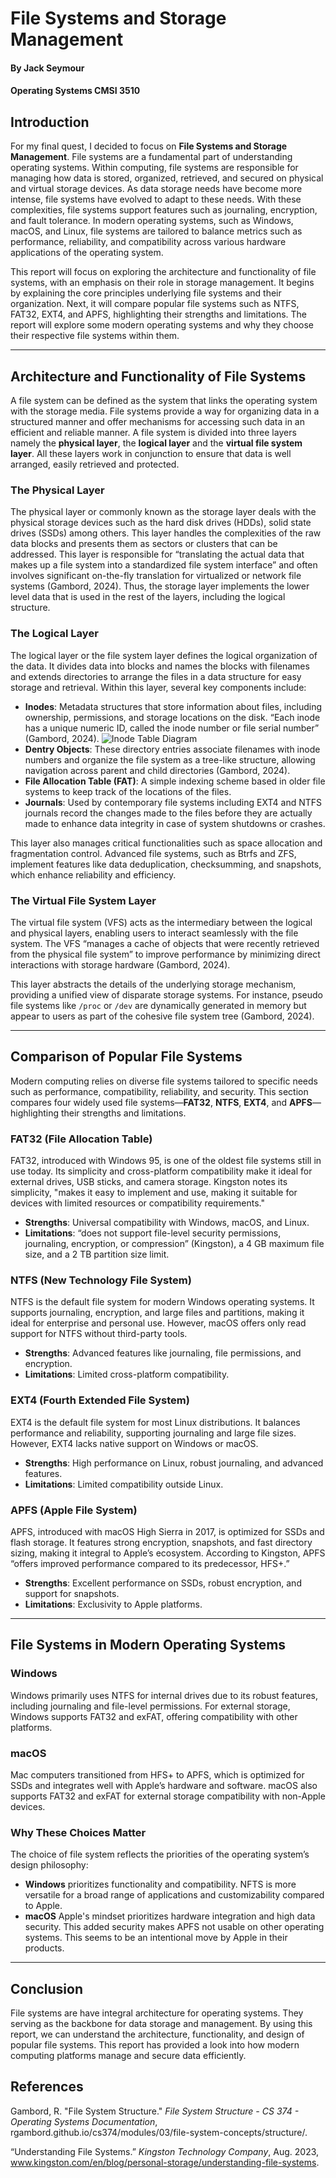 ﻿# File Systems and Storage Management
#### By Jack Seymour
#### Operating Systems CMSI 3510

## Introduction
For my final quest, I decided to focus on **File Systems and Storage Management**. File systems are a fundamental part of understanding operating systems. Within computing, file systems are responsible for managing how data is stored, organized, retrieved, and secured on physical and virtual storage devices. As data storage needs have become more intense, file systems have evolved to adapt to these needs. With these complexities, file systems support features such as journaling, encryption, and fault tolerance. In modern operating systems, such as Windows, macOS, and Linux, file systems are tailored to balance metrics such as performance, reliability, and compatibility across various hardware applications of the operating system.

This report will focus on exploring the architecture and functionality of file systems, with an emphasis on their role in storage management. It begins by explaining the core principles underlying file systems and their organization. Next, it will compare popular file systems such as NTFS, FAT32, EXT4, and APFS, highlighting their strengths and limitations. The report will explore some modern operating systems and why they choose their respective file systems within them.

---

## Architecture and Functionality of File Systems
A file system can be defined as the system that links the operating system with the storage media. File systems provide a way for organizing data in a structured manner and offer mechanisms for accessing such data in an efficient and reliable manner. A file system is divided into three layers namely the **physical layer**, the **logical layer** and the **virtual file system layer**. All these layers work in conjunction to ensure that data is well arranged, easily retrieved and protected.

### The Physical Layer
The physical layer or commonly known as the storage layer deals with the physical storage devices such as the hard disk drives (HDDs), solid state drives (SSDs) among others. This layer handles the complexities of the raw data blocks and presents them as sectors or clusters that can be addressed. This layer is responsible for “translating the actual data that makes up a file system into a standardized file system interface” and often involves significant on-the-fly translation for virtualized or network file systems (Gambord, 2024). Thus, the storage layer implements the lower level data that is used in the rest of the layers, including the logical structure.

### The Logical Layer
The logical layer or the file system layer defines the logical organization of the data. It divides data into blocks and names the blocks with filenames and extends directories to arrange the files in a data structure for easy storage and retrieval. Within this layer, several key components include:

- **Inodes**: Metadata structures that store information about files, including ownership, permissions, and storage locations on the disk. “Each inode has a unique numeric ID, called the inode number or file serial number” (Gambord, 2024).
![Inode Table Diagram](https://rgambord.github.io/cs374/_images/inode_table.svg)
- **Dentry Objects**: These directory entries associate filenames with inode numbers and organize the file system as a tree-like structure, allowing navigation across parent and child directories (Gambord, 2024).
- **File Allocation Table (FAT)**: A simple indexing scheme based in older file systems to keep track of the locations of the files.
- **Journals**: Used by contemporary file systems including EXT4 and NTFS journals record the changes made to the files before they are actually made to enhance data integrity in case of system shutdowns or crashes.

This layer also manages critical functionalities such as space allocation and fragmentation control. Advanced file systems, such as Btrfs and ZFS, implement features like data deduplication, checksumming, and snapshots, which enhance reliability and efficiency.

### The Virtual File System Layer
The virtual file system (VFS) acts as the intermediary between the logical and physical layers, enabling users to interact seamlessly with the file system. The VFS “manages a cache of objects that were recently retrieved from the physical file system” to improve performance by minimizing direct interactions with storage hardware (Gambord, 2024).

This layer abstracts the details of the underlying storage mechanism, providing a unified view of disparate storage systems. For instance, pseudo file systems like `/proc` or `/dev` are dynamically generated in memory but appear to users as part of the cohesive file system tree (Gambord, 2024).

---

## Comparison of Popular File Systems
Modern computing relies on diverse file systems tailored to specific needs such as performance, compatibility, reliability, and security. This section compares four widely used file systems—**FAT32**, **NTFS**, **EXT4**, and **APFS**—highlighting their strengths and limitations.

### FAT32 (File Allocation Table)
FAT32, introduced with Windows 95, is one of the oldest file systems still in use today. Its simplicity and cross-platform compatibility make it ideal for external drives, USB sticks, and camera storage. Kingston notes its simplicity, "makes it easy to implement and use, making it suitable for devices with limited resources or compatibility requirements."
- **Strengths**: Universal compatibility with Windows, macOS, and Linux.  
- **Limitations**: “does not support file-level security permissions, journaling, encryption, or compression” (Kingston), a 4 GB maximum file size, and a 2 TB partition size limit.

### NTFS (New Technology File System)
NTFS is the default file system for modern Windows operating systems. It supports journaling, encryption, and large files and partitions, making it ideal for enterprise and personal use. However, macOS offers only read support for NTFS without third-party tools.  
- **Strengths**: Advanced features like journaling, file permissions, and encryption.  
- **Limitations**: Limited cross-platform compatibility.

### EXT4 (Fourth Extended File System)
EXT4 is the default file system for most Linux distributions. It balances performance and reliability, supporting journaling and large file sizes. However, EXT4 lacks native support on Windows or macOS.  
- **Strengths**: High performance on Linux, robust journaling, and advanced features.  
- **Limitations**: Limited compatibility outside Linux.

### APFS (Apple File System)
APFS, introduced with macOS High Sierra in 2017, is optimized for SSDs and flash storage. It features strong encryption, snapshots, and fast directory sizing, making it integral to Apple’s ecosystem. According to Kingston, APFS “offers improved performance compared to its predecessor, HFS+.”
- **Strengths**: Excellent performance on SSDs, robust encryption, and support for snapshots.  
- **Limitations**: Exclusivity to Apple platforms.

---

## File Systems in Modern Operating Systems
### Windows
Windows primarily uses NTFS for internal drives due to its robust features, including journaling and file-level permissions. For external storage, Windows supports FAT32 and exFAT, offering compatibility with other platforms.

### macOS
Mac computers transitioned from HFS+ to APFS, which is optimized for SSDs and integrates well with Apple’s hardware and software. macOS also supports FAT32 and exFAT for external storage compatibility with non-Apple devices.

### Why These Choices Matter
The choice of file system reflects the priorities of the operating system’s design philosophy:  
- **Windows** prioritizes functionality and compatibility. NFTS is more versatile for a broad range of applications and customizability compared to Apple.
- **macOS** Apple's mindset prioritizes hardware integration and high data security. This added security makes APFS not usable on other operating systems. This seems to be an intentional move by Apple in their products. 

---

## Conclusion
File systems are have integral architecture for operating systems. They serving as the backbone for data storage and management. By using this report, we can understand the architecture, functionality, and design of popular file systems. This report has provided a look into how modern computing platforms manage and secure data efficiently.


References
---
Gambord, R. "File System Structure." *File System Structure - CS 374 - Operating Systems Documentation*, rgambord.github.io/cs374/modules/03/file-system-concepts/structure/.

“Understanding File Systems.” _Kingston Technology Company_, Aug. 2023, www.kingston.com/en/blog/personal-storage/understanding-file-systems.
